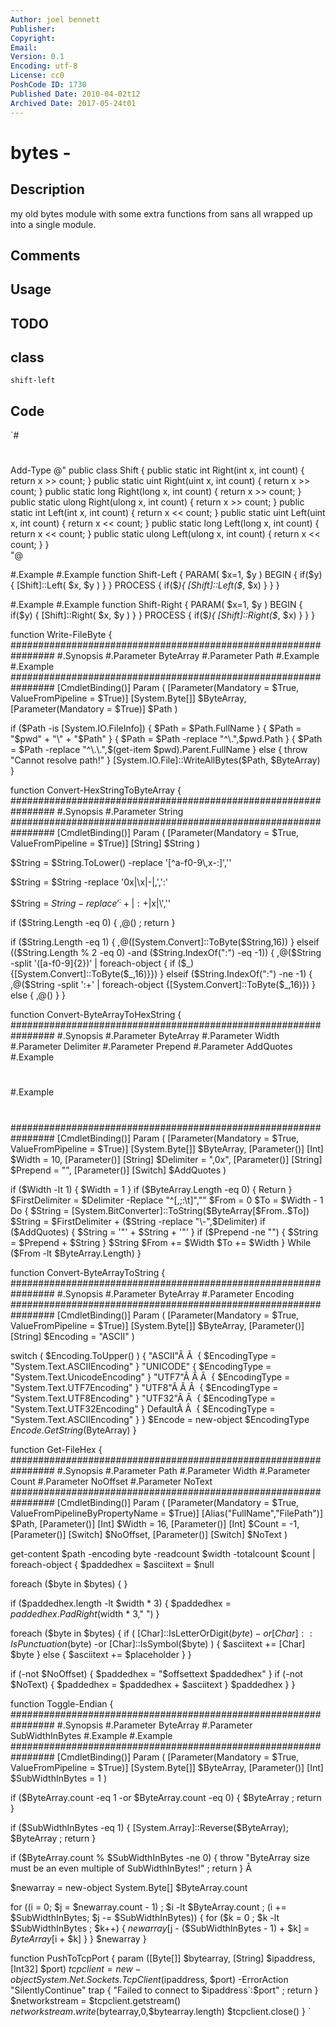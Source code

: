 ```yaml
---
Author: joel bennett
Publisher: 
Copyright: 
Email: 
Version: 0.1
Encoding: utf-8
License: cc0
PoshCode ID: 1730
Published Date: 2010-04-02t12
Archived Date: 2017-05-24t01
---
```


# bytes - 

## Description

my old bytes module with some extra functions from sans all wrapped up into a single module.

## Comments



## Usage



## TODO



## class

`shift-left`

## Code

`#
 #
 Add-Type @"
 public class Shift {
    public static int   Right(int x,   int count) { return x >> count; }
    public static uint  Right(uint x,  int count) { return x >> count; }
    public static long  Right(long x,  int count) { return x >> count; }
    public static ulong Right(ulong x, int count) { return x >> count; }
    public static int    Left(int x,   int count) { return x << count; }
    public static uint   Left(uint x,  int count) { return x << count; }
    public static long   Left(long x,  int count) { return x << count; }
    public static ulong  Left(ulong x, int count) { return x << count; }
 }                    
 "@
 
 
 
 #.Example 
 #.Example 
 function Shift-Left {
 PARAM( $x=1, $y )
 BEGIN {
    if($y) {
       [Shift]::Left( $x, $y )
    }
 }
 PROCESS {
    if($_){
       [Shift]::Left($_, $x)
    }
 }
 }
 
 
 #.Example 
 #.Example 
 function Shift-Right {
 PARAM( $x=1, $y )
 BEGIN {
    if($y) {
       [Shift]::Right( $x, $y )
    }
 }
 PROCESS {
    if($_){
       [Shift]::Right($_, $x)
    }
 }
 }
 
 
 function Write-FileByte {
 ################################################################
 #.Synopsis
 #.Parameter ByteArray
 #.Parameter Path
 #.Example
 #.Example
 ################################################################
 [CmdletBinding()] Param (
  [Parameter(Mandatory = $True, ValueFromPipeline = $True)] [System.Byte[]] $ByteArray,
  [Parameter(Mandatory = $True)] $Path
 )
 
 if ($Path -is [System.IO.FileInfo])
  { $Path = $Path.FullName }
  { $Path = "$pwd" + "\" + "$Path" }
  { $Path = $Path -replace "^\.",$pwd.Path }
  { $Path = $Path -replace "^\.\.",$(get-item $pwd).Parent.FullName }
 else
  { throw "Cannot resolve path!" }
 [System.IO.File]::WriteAllBytes($Path, $ByteArray)
 }
 
 
 function Convert-HexStringToByteArray {
 ################################################################
 #.Synopsis
 #.Parameter String
 ################################################################
 [CmdletBinding()]
 Param ( [Parameter(Mandatory = $True, ValueFromPipeline = $True)] [String] $String )
 
 $String = $String.ToLower() -replace '[^a-f0-9\\\,x\-\:]',''
 
 $String = $String -replace '0x|\\x|\-|,',':'
 
 $String = $String -replace '^:+|:+$|x|\\',''
 
 if ($String.Length -eq 0) { ,@() ; return } 
 
 if ($String.Length -eq 1)
 { ,@([System.Convert]::ToByte($String,16)) }
 elseif (($String.Length % 2 -eq 0) -and ($String.IndexOf(":") -eq -1))
 { ,@($String -split '([a-f0-9]{2})' | foreach-object { if ($_) {[System.Convert]::ToByte($_,16)}}) }
 elseif ($String.IndexOf(":") -ne -1)
 { ,@($String -split ':+' | foreach-object {[System.Convert]::ToByte($_,16)}) }
 else
 { ,@() }
 }
 
 
 function Convert-ByteArrayToHexString {
 ################################################################
 #.Synopsis
 #.Parameter ByteArray
 #.Parameter Width
 #.Parameter Delimiter
 #.Parameter Prepend
 #.Parameter AddQuotes
 #.Example
 #
 #.Example
 #
 ################################################################
 [CmdletBinding()] Param (
  [Parameter(Mandatory = $True, ValueFromPipeline = $True)] [System.Byte[]] $ByteArray,
  [Parameter()] [Int] $Width = 10,
  [Parameter()] [String] $Delimiter = ",0x",
  [Parameter()] [String] $Prepend = "",
  [Parameter()] [Switch] $AddQuotes
 )
 
 if ($Width -lt 1) { $Width = 1 }
 if ($ByteArray.Length -eq 0) { Return }
 $FirstDelimiter = $Delimiter -Replace "^[\,\;\:\t]",""
 $From = 0
 $To = $Width - 1
 Do
 {
  $String = [System.BitConverter]::ToString($ByteArray[$From..$To])
  $String = $FirstDelimiter + ($String -replace "\-",$Delimiter)
  if ($AddQuotes) { $String = '"' + $String + '"' }
  if ($Prepend -ne "") { $String = $Prepend + $String }
  $String
  $From += $Width
  $To += $Width
 } While ($From -lt $ByteArray.Length)
 }
 
 
 function Convert-ByteArrayToString {
 ################################################################
 #.Synopsis
 #.Parameter ByteArray
 #.Parameter Encoding
 ################################################################
 [CmdletBinding()] Param (
  [Parameter(Mandatory = $True, ValueFromPipeline = $True)] [System.Byte[]] $ByteArray,
  [Parameter()] [String] $Encoding = "ASCII"
 )
 
 switch ( $Encoding.ToUpper() )
 {
  "ASCII"Â Â  { $EncodingType = "System.Text.ASCIIEncoding" }
  "UNICODE" { $EncodingType = "System.Text.UnicodeEncoding" }
  "UTF7"Â Â Â  { $EncodingType = "System.Text.UTF7Encoding" }
  "UTF8"Â Â Â  { $EncodingType = "System.Text.UTF8Encoding" }
  "UTF32"Â Â  { $EncodingType = "System.Text.UTF32Encoding" }
  DefaultÂ Â  { $EncodingType = "System.Text.ASCIIEncoding" }
 }
 $Encode = new-object $EncodingType
 $Encode.GetString($ByteArray)
 }
 
 
 function Get-FileHex {
 ################################################################
 #.Synopsis
 #.Parameter Path
 #.Parameter Width
 #.Parameter Count
 #.Parameter NoOffset
 #.Parameter NoText
 ################################################################
 [CmdletBinding()] Param (
  [Parameter(Mandatory = $True, ValueFromPipelineByPropertyName = $True)]
  [Alias("FullName","FilePath")] $Path,
  [Parameter()] [Int] $Width = 16,
  [Parameter()] [Int] $Count = -1,
  [Parameter()] [Switch] $NoOffset,
  [Parameter()] [Switch] $NoText
 )
 
 
 get-content $path -encoding byte -readcount $width -totalcount $count |
 foreach-object {
  $paddedhex = $asciitext = $null
 
  foreach ($byte in $bytes) {
  } 
 
  if ($paddedhex.length -lt $width * 3)
  { $paddedhex = $paddedhex.PadRight($width * 3," ") }
 
  foreach ($byte in $bytes) {
  if ( [Char]::IsLetterOrDigit($byte) -or
  [Char]::IsPunctuation($byte) -or
  [Char]::IsSymbol($byte) )
  { $asciitext += [Char] $byte }
  else
  { $asciitext += $placeholder }
  }
 
 
  if (-not $NoOffset) { $paddedhex = "$offsettext $paddedhex" }
  if (-not $NoText) { $paddedhex = $paddedhex + $asciitext }
  $paddedhex
 }
 }
 
 
 function Toggle-Endian {
 ################################################################
 #.Synopsis
 #.Parameter ByteArray
 #.Parameter SubWidthInBytes
 #.Example
 #.Example
 ################################################################
 [CmdletBinding()] Param (
  [Parameter(Mandatory = $True, ValueFromPipeline = $True)] [System.Byte[]] $ByteArray,
  [Parameter()] [Int] $SubWidthInBytes = 1
 )
 
 if ($ByteArray.count -eq 1 -or $ByteArray.count -eq 0) { $ByteArray ; return } 
 
 if ($SubWidthInBytes -eq 1) { [System.Array]::Reverse($ByteArray); $ByteArray ; return } 
 
 if ($ByteArray.count % $SubWidthInBytes -ne 0)
 { throw "ByteArray size must be an even multiple of SubWidthInBytes!" ; return } Â 
 
 $newarray = new-object System.Byte[] $ByteArray.count 
 
 for ($($i = 0; $j = $newarray.count - 1) ;
  $i -lt $ByteArray.count ;
  $($i += $SubWidthInBytes; $j -= $SubWidthInBytes))
 {
  for ($k = 0 ; $k -lt $SubWidthInBytes ; $k++)
  { $newarray[$j - ($SubWidthInBytes - 1) + $k] = $ByteArray[$i + $k] }
 }
 $newarray
 }
 
 
 function PushToTcpPort
 {
  param ([Byte[]] $bytearray, [String] $ipaddress, [Int32] $port)
  $tcpclient = new-object System.Net.Sockets.TcpClient($ipaddress, $port) -ErrorAction "SilentlyContinue"
  trap { "Failed to connect to $ipaddress`:$port" ; return }
  $networkstream = $tcpclient.getstream()
  $networkstream.write($bytearray,0,$bytearray.length)
  $tcpclient.close()
 }
`

